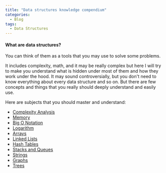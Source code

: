 ```yaml
---
title: "Data structures knowledge compendium"
categories:
  - Blog
tags:
  - Data Structures
---
```


#### What are data structures? 

You can think of them as a tools that you may use to solve some problems.

It includes complexity, math, and it may be really complex but here I will try to make you understand what is hidden under most of them and how they work under the hood. 
It may sound controversially, but you don't need to know everything about every data structure and so on. But there are few concepts and things that you really should deeply understand and easily use.

Here are subjects that you should master and understand:

* [Complexity Analysis](https://matthewonsoftware.com/blog/complexity-analysis)
* [Memory](https://matthewonsoftware.com/blog/memory/)
* [Big O Notation](https://matthewonsoftware.com/blog/big-o-notation)
* [Logarithm](https://matthewonsoftware.com/blog/logarithm)
* [Arrays](https://matthewonsoftware.com/blog/arrays)
* [Linked Lists](https://matthewonsoftware.com/blog/linked-lists)
* [Hash Tables](https://matthewonsoftware.com/blog/hash-tables)
* [Stacks and Queues](https://matthewonsoftware.com/blog/stacks-and-queues)
* [Strings](https://matthewonsoftware.com/blog/strings)
* [Graphs](https://matthewonsoftware.com/)
* [Trees](https://matthewonsoftware.com/)
